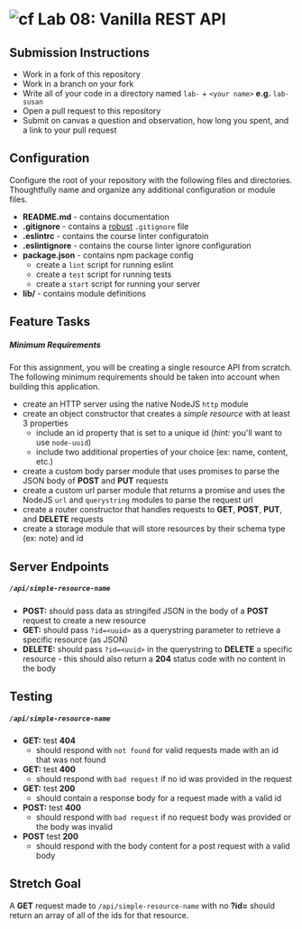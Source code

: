 ![cf](https://i.imgur.com/7v5ASc8.png) Lab 08: Vanilla REST API
======

## Submission Instructions
* Work in a fork of this repository
* Work in a branch on your fork
* Write all of your code in a directory named `lab-` + `<your name>` **e.g.** `lab-susan`
* Open a pull request to this repository
* Submit on canvas a question and observation, how long you spent, and a link to your pull request

## Configuration 
Configure the root of your repository with the following files and directories. Thoughtfully name and organize any additional configuration or module files.
* **README.md** - contains documentation
* **.gitignore** - contains a [robust](http://gitignore.io) `.gitignore` file 
* **.eslintrc** - contains the course linter configuratoin
* **.eslintignore** - contains the course linter ignore configuration
* **package.json** - contains npm package config
  * create a `lint` script for running eslint
  * create a `test` script for running tests
  * create a `start` script for running your server
* **lib/** - contains module definitions

## Feature Tasks

##### Minimum Requirements
For this assignment, you will be creating a single resource API from scratch.  The following minimum requirements should be taken into account when building this application.

* create an HTTP server using the native NodeJS `http` module
* create an object constructor that creates a _simple resource_ with at least 3 properties
  * include an id property that is set to a unique id (*hint:* you'll want to use `node-uuid`)
  * include two additional properties of your choice (ex: name, content, etc.)
* create a custom body parser module that uses promises to parse the JSON body of **POST** and **PUT** requests
* create a custom url parser module that returns a promise and uses the NodeJS `url` and `querystring` modules to parse the request url
* create a router constructor that handles requests to **GET**, **POST**, **PUT**, and **DELETE** requests
* create a storage module that will store resources by their schema type (ex: note) and id

## Server Endpoints
##### `/api/simple-resource-name`
* **POST:** should pass data as stringifed JSON in the body of a **POST** request to create a new resource
* **GET:** should pass `?id=<uuid>` as a querystring parameter to retrieve a specific resource (as JSON)
* **DELETE:** should pass `?id=<uuid>` in the querystring to **DELETE** a specific resource - this should also return a **204** status code with no content in the body

## Testing
##### `/api/simple-resource-name`
  * **GET:** test **404**
    * should respond with `not found` for valid requests made with an id that was not found
  * **GET:** test **400**
    * should respond with `bad request` if no id was provided in the request
  * **GET:** test **200**
    * should contain a response body for a request made with a valid id
  * **POST:** test **400**
    * should respond with `bad request` if no request body was provided or the body was invalid
  * **POST** test **200**
    * should respond with the body content for a post request with a valid body

## Stretch Goal
A **GET** request made to `/api/simple-resource-name` with no **?id=** should return an array of all of the ids for that resource.